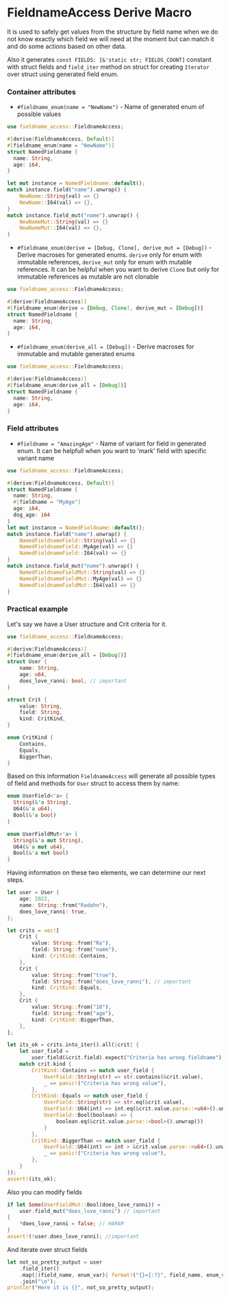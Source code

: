 # FieldnameAccess Derive Macro

It is used to safely get values from the structure by field name when we
do not know exactly which field we will need at the moment but can match it and
do some actions based on other data.

Also it generates `const FIELDS: [&'static str; FIELDS_COUNT]` constant with struct fields and `field_iter`
method on struct for creating `Iterator` over struct using generated field enum.

### Container attributes

- `#fieldname_enum(name = "NewName")` - Name of generated enum of possible values

```rust
use fieldname_access::FieldnameAccess;

#[derive(FieldnameAccess, Default)]
#[fieldname_enum(name = "NewName")]
struct NamedFieldname {
  name: String,
  age: i64,
}

let mut instance = NamedFieldname::default();
match instance.field("name").unwrap() {
    NewName::String(val) => {}
    NewName::I64(val) => {},
}
match instance.field_mut("name").unwrap() {
    NewNameMut::String(val) => {}
    NewNameMut::I64(val) => {},
}
```

- `#fieldname_enum(derive = [Debug, Clone], derive_mut = [Debug])` - Derive macroses for generated enums.
  `derive` only for enum with immutable references, `derive_mut` only for enum with mutable references.
  It can be helpful when you want to derive `Clone` but only for immutable references as mutable are not clonable

```rust
use fieldname_access::FieldnameAccess;

#[derive(FieldnameAccess)]
#[fieldname_enum(derive = [Debug, Clone], derive_mut = [Debug])]
struct NamedFieldname {
  name: String,
  age: i64,
}
```

- `#fieldname_enum(derive_all = [Debug])` - Derive macroses for immutable and mutable generated enums

```rust
use fieldname_access::FieldnameAccess;

#[derive(FieldnameAccess)]
#[fieldname_enum(derive_all = [Debug])]
struct NamedFieldname {
  name: String,
  age: i64,
}
```

### Field attributes

- `#fieldname = "AmazingAge"` - Name of variant for field in generated enum.
  It can be helpfull when you want to 'mark' field with specific variant name

```rust
use fieldname_access::FieldnameAccess;

#[derive(FieldnameAccess, Default)]
struct NamedFieldname {
  name: String,
  #[fieldname = "MyAge"]
  age: i64,
  dog_age: i64
}
let mut instance = NamedFieldname::default();
match instance.field("name").unwrap() {
    NamedFieldnameField::String(val) => {}
    NamedFieldnameField::MyAge(val) => {}
    NamedFieldnameField::I64(val) => {}
}
match instance.field_mut("name").unwrap() {
    NamedFieldnameFieldMut::String(val) => {}
    NamedFieldnameFieldMut::MyAge(val) => {}
    NamedFieldnameFieldMut::I64(val) => {}
}
```

### Practical example

Let's say we have a User structure and Crit criteria for it.

```rust
use fieldname_access::FieldnameAccess;

#[derive(FieldnameAccess)]
#[fieldname_enum(derive_all = [Debug])]
struct User {
    name: String,
    age: u64,
    does_love_ranni: bool, // important
}

struct Crit {
    value: String,
    field: String,
    kind: CritKind,
}

enum CritKind {
    Contains,
    Equals,
    BiggerThan,
}
```

Based on this information `FieldnameAccess` will generate all possible types
of field and methods for `User` struct to access them by name:

```rust
enum UserField<'a> {
  String(&'a String),
  U64(&'a u64),
  Bool(&'a bool)
}

enum UserFieldMut<'a> {
  String(&'a mut String),
  U64(&'a mut u64),
  Bool(&'a mut bool)
}
```

Having information on these two elements, we can determine our next steps.

```rust
let user = User {
    age: 2022,
    name: String::from("Radahn"),
    does_love_ranni: true,
};

let crits = vec![
    Crit {
        value: String::from("Ra"),
        field: String::from("name"),
        kind: CritKind::Contains,
    },
    Crit {
        value: String::from("true"),
        field: String::from("does_love_ranni"), // important
        kind: CritKind::Equals,
    },
    Crit {
        value: String::from("18"),
        field: String::from("age"),
        kind: CritKind::BiggerThan,
    },
];

let its_ok = crits.into_iter().all(|crit| {
    let user_field =
        user.field(&crit.field).expect("Criteria has wrong fieldname");
    match crit.kind {
        CritKind::Contains => match user_field {
            UserField::String(str) => str.contains(&crit.value),
            _ => panic!("Criteria has wrong value"),
        },
        CritKind::Equals => match user_field {
            UserField::String(str) => str.eq(&crit.value),
            UserField::U64(int) => int.eq(&crit.value.parse::<u64>().unwrap()),
            UserField::Bool(boolean) => {
                boolean.eq(&crit.value.parse::<bool>().unwrap())
            }
        },
        CritKind::BiggerThan => match user_field {
            UserField::U64(int) => int > &crit.value.parse::<u64>().unwrap(),
            _ => panic!("Criteria has wrong value"),
        },
    }
});
assert!(its_ok);
```

Also you can modify fields

```rust
if let Some(UserFieldMut::Bool(does_love_ranni)) =
    user.field_mut("does_love_ranni") // important
{
    *does_love_ranni = false; // HARAM
}
assert!(!user.does_love_ranni); //important
```

And iterate over struct fields

```rust
let not_so_pretty_output = user
    .field_iter()
    .map(|(field_name, enum_var)| format!("{}={:?}", field_name, enum_var))
    .join("\n");
println!("Here it is {}", not_so_pretty_output);
```
